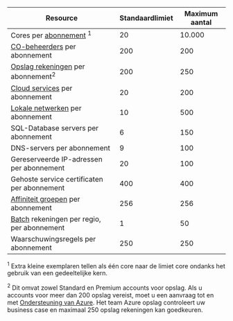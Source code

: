 Resource|Standaardlimiet|Maximum aantal
---|---|---
Cores per [abonnement](../articles/billing-buy-sign-up-azure-subscription.md) <sup>1</sup>|20|10.000
[CO-beheerders](../articles/billing-add-change-azure-subscription-administrator.md) per abonnement|200|200
[Opslag rekeningen](../articles/storage/storage-create-storage-account.md) per abonnement<sup>2</sup>|200|250
[Cloud services](../articles/cloud-services/cloud-services-choose-me.md) per abonnement|20|200
[Lokale netwerken](http://msdn.microsoft.com/library/jj157100.aspx) per abonnement|10|500
SQL-Database servers per abonnement|6|150
DNS-servers per abonnement|9|100
Gereserveerde IP-adressen per abonnement|20|100
Gehoste service certificaten per abonnement|400|400
[Affiniteit groepen](../articles/virtual-network/virtual-networks-migrate-to-regional-vnet.md) per abonnement|256|256
[Batch](https://azure.microsoft.com/services/batch/) rekeningen per regio, per abonnement|1|50
Waarschuwingsregels per abonnement|250|250

<sup>1</sup> Extra kleine exemplaren tellen als één core naar de limiet core ondanks het gebruik van een gedeeltelijke kern.

<sup>2</sup> Dit omvat zowel Standard en Premium accounts voor opslag. Als u accounts voor meer dan 200 opslag vereist, moet u een aanvraag tot en met [Ondersteuning van Azure](https://azure.microsoft.com/support/faq/). Het team Azure opslag controleert uw business case en maximaal 250 opslag rekeningen kan goedkeuren. 
